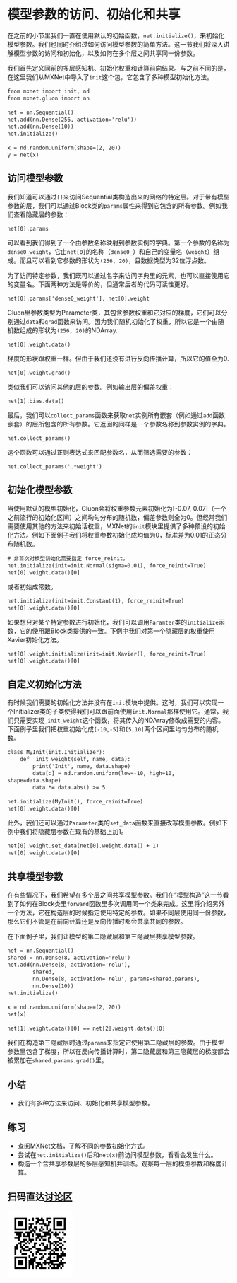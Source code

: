 # 模型参数的访问、初始化和共享

在之前的小节里我们一直在使用默认的初始函数，`net.initialize()`，来初始化模型参数。我们也同时介绍过如何访问模型参数的简单方法。这一节我们将深入讲解模型参数的访问和初始化，以及如何在多个层之间共享同一份参数。

我们首先定义同前的多层感知机、初始化权重和计算前向结果。与之前不同的是，在这里我们从MXNet中导入了`init`这个包，它包含了多种模型初始化方法。

```{.python .input  n=1}
from mxnet import init, nd
from mxnet.gluon import nn

net = nn.Sequential()
net.add(nn.Dense(256, activation='relu'))
net.add(nn.Dense(10))
net.initialize()

x = nd.random.uniform(shape=(2, 20))
y = net(x)
```

## 访问模型参数

我们知道可以通过`[]`来访问Sequential类构造出来的网络的特定层。对于带有模型参数的层，我们可以通过Block类的`params`属性来得到它包含的所有参数。例如我们查看隐藏层的参数：

```{.python .input  n=2}
net[0].params
```

可以看到我们得到了一个由参数名称映射到参数实例的字典。第一个参数的名称为`dense0_weight`，它由`net[0]`的名称（`dense0_`）和自己的变量名（`weight`）组成。而且可以看到它参数的形状为`(256, 20)`，且数据类型为32位浮点数。

为了访问特定参数，我们既可以通过名字来访问字典里的元素，也可以直接使用它的变量名。下面两种方法是等价的，但通常后者的代码可读性更好。

```{.python .input  n=3}
net[0].params['dense0_weight'], net[0].weight
```

Gluon里参数类型为Parameter类，其包含参数权重和它对应的梯度，它们可以分别通过`data`和`grad`函数来访问。因为我们随机初始化了权重，所以它是一个由随机数组成的形状为`(256, 20)`的NDArray.

```{.python .input  n=4}
net[0].weight.data()
```

梯度的形状跟权重一样。但由于我们还没有进行反向传播计算，所以它的值全为0.

```{.python .input  n=5}
net[0].weight.grad()
```

类似我们可以访问其他的层的参数。例如输出层的偏差权重：

```{.python .input  n=6}
net[1].bias.data()
```

最后，我们可以`collect_params`函数来获取`net`实例所有嵌套（例如通过`add`函数嵌套）的层所包含的所有参数。它返回的同样是一个参数名称到参数实例的字典。

```{.python .input  n=11}
net.collect_params()
```

这个函数可以通过正则表达式来匹配参数名，从而筛选需要的参数：

```{.python .input}
net.collect_params('.*weight')
```

## 初始化模型参数

当使用默认的模型初始化，Gluon会将权重参数元素初始化为[-0.07, 0.07]（一个之前流行的初始化区间）之间均匀分布的随机数，偏差参数则全为0。但经常我们需要使用其他的方法来初始话权重，MXNet的`init`模块里提供了多种预设的初始化方法。例如下面例子我们将权重参数初始化成均值为0，标准差为0.01的正态分布随机数。

```{.python .input  n=7}
# 非首次对模型初始化需要指定 force_reinit。
net.initialize(init=init.Normal(sigma=0.01), force_reinit=True)
net[0].weight.data()[0]
```

或者初始成常数。

```{.python .input}
net.initialize(init=init.Constant(1), force_reinit=True)
net[0].weight.data()[0]
```

如果想只对某个特定参数进行初始化，我们可以调用`Paramter`类的`initialize`函数，它的使用跟Block类提供的一致。下例中我们对第一个隐藏层的权重使用Xavier初始化方法。

```{.python .input  n=8}
net[0].weight.initialize(init=init.Xavier(), force_reinit=True)
net[0].weight.data()[0]
```

## 自定义初始化方法

有时候我们需要的初始化方法并没有在`init`模块中提供。这时，我们可以实现一个Initializer类的子类使得我们可以跟前面使用`init.Normal`那样使用它。通常，我们只需要实现`_init_weight`这个函数，将其传入的NDArray修改成需要的内容。下面例子里我们把权重初始化成`[-10,-5]`和`[5,10]`两个区间里均匀分布的随机数。

```{.python .input  n=9}
class MyInit(init.Initializer):
    def _init_weight(self, name, data):
        print('Init', name, data.shape)
        data[:] = nd.random.uniform(low=-10, high=10, shape=data.shape)
        data *= data.abs() >= 5

net.initialize(MyInit(), force_reinit=True)
net[0].weight.data()[0]
```

此外，我们还可以通过`Parameter`类的`set_data`函数来直接改写模型参数。例如下例中我们将隐藏层参数在现有的基础上加1。

```{.python .input  n=10}
net[0].weight.set_data(net[0].weight.data() + 1)
net[0].weight.data()[0]
```

## 共享模型参数

在有些情况下，我们希望在多个层之间共享模型参数。我们在[“模型构造”](model-construction.md)这一节看到了如何在Block类里`forward`函数里多次调用同一个类来完成。这里将介绍另外一个方法，它在构造层的时候指定使用特定的参数。如果不同层使用同一份参数，那么它们不管是在前向计算还是反向传播时都会共享共同的参数。

在下面例子里，我们让模型的第二隐藏层和第三隐藏层共享模型参数。

```{.python .input}
net = nn.Sequential()
shared = nn.Dense(8, activation='relu')
net.add(nn.Dense(8, activation='relu'),
        shared,
        nn.Dense(8, activation='relu', params=shared.params),
        nn.Dense(10))
net.initialize()

x = nd.random.uniform(shape=(2, 20))
net(x)

net[1].weight.data()[0] == net[2].weight.data()[0]
```

我们在构造第三隐藏层时通过`params`来指定它使用第二隐藏层的参数。由于模型参数里包含了梯度，所以在反向传播计算时，第二隐藏层和第三隐藏层的梯度都会被累加在`shared.params.grad()`里。


## 小结

* 我们有多种方法来访问、初始化和共享模型参数。

## 练习

* 查阅[MXNet文档](https://mxnet.incubator.apache.org/api/python/model.html#initializer-api-reference)，了解不同的参数初始化方式。
* 尝试在`net.initialize()`后和`net(x)`前访问模型参数，看看会发生什么。
* 构造一个含共享参数层的多层感知机并训练。观察每一层的模型参数和梯度计算。

## 扫码直达[讨论区](https://discuss.gluon.ai/t/topic/987)

![](../img/qr_parameters.svg)
